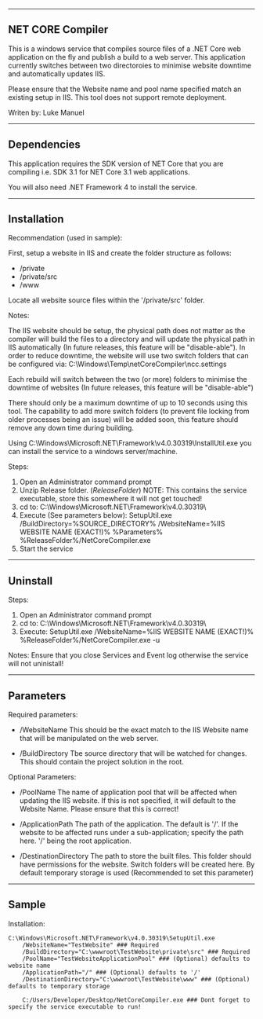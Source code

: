 ------------------
NET CORE Compiler
------------------
This is a windows service that compiles source files of a .NET Core web application on the fly and publish a build to a web server. This application currently switches between two directoroies to minimise website downtime and automatically updates IIS.

Please ensure that the Website name and pool name specified match an existing setup in IIS. This tool does not support remote deployment.

Writen by: Luke Manuel

------------------
Dependencies
------------------
This application requires the SDK version of NET Core that you are compiling i.e. SDK 3.1 for NET Core 3.1 web applications.

You will also need .NET Framework 4 to install the service.

------------------
Installation
------------------

Recommendation (used in sample):

First, setup a website in IIS and create the folder structure as follows:
 - /private
 - /private/src
 - /www

Locate all website source files within the '/private/src' folder.

Notes:

The IIS website should be setup, the physical path does not matter as the compiler will build the files to a directory and will update the physical path in IIS automatically (In future releases, this feature will be "disable-able"). In order to reduce downtime, the website will use two switch folders that can be configured via: C:\Windows\Temp\netCoreCompiler\ncc.settings

Each rebuild will switch between the two (or more) folders to minimise the downtime of websites (In future releases, this feature will be "disable-able")

There should only be a maximum downtime of up to 10 seconds using this tool. The capability to add more switch folders (to prevent file locking from older processes being an issue) will be added soon, this feature should remove any down time during building.

Using C:\Windows\Microsoft.NET\Framework\v4.0.30319\InstallUtil.exe you can install the service to a windows server/machine.

Steps:

1) Open an Administrator command prompt
2) Unzip Release folder. (*ReleaseFolder*) NOTE: This contains the service executable, store this somewhere it will not get touched!
2) cd to: C:\Windows\Microsoft.NET\Framework\v4.0.30319\
3) Execute (See parameters below): SetupUtil.exe /BuildDirectory=%SOURCE_DIRECTORY% /WebsiteName=%IIS WEBSITE NAME (EXACT!)% %Parameters% %ReleaseFolder%/NetCoreCompiler.exe
4) Start the service

------------------
Uninstall
------------------

Steps:

1) Open an Administrator command prompt
2) cd to: C:\Windows\Microsoft.NET\Framework\v4.0.30319\
3) Execute: SetupUtil.exe /WebsiteName=%IIS WEBSITE NAME (EXACT!)% %ReleaseFolder%/NetCoreCompiler.exe -u

Notes: Ensure that you close Services and Event log otherwise the service will not uninistall!

------------------
Parameters
------------------

Required parameters:

 - /WebsiteName
		This should be the exact match to the IIS Website name that will be manipulated on the web server.
		
 - /BuildDirectory
		Tbe source directory that will be watched for changes. This should contain the project solution in the root.
		
Optional Parameters:

 - /PoolName
		The name of application pool that will be affected when updating the IIS website. If this is not specified, it will default to the Website Name. Please ensure that this is correct!

 - /ApplicationPath
		The path of the application. The default is '/'. If the website to be affected runs under a sub-application; specify the path here. '/' being the root application.
		
 - /DestinationDirectory
		The path to store the built files. This folder should have permissions for the website. Switch folders will be created here. By default temporary storage is used (Recommended to set this parameter)
		

------------------
Sample
------------------

Installation:

	C:\Windows\Microsoft.NET\Framework\v4.0.30319\SetupUtil.exe
		/WebsiteName="TestWebsite" ### Required
		/BuildDirectory="C:\wwwroot\TestWebsite\private\src" ### Required
		/PoolName="TestWebsiteApplicationPool" ### (Optional) defaults to website name
		/ApplicationPath="/" ### (Optional) defaults to '/'
		/DestinationDirectory="C:\wwwroot\TestWebsite\www" ### (Optional) defaults to temporary storage
		
		C:/Users/Developer/Desktop/NetCoreCompiler.exe ### Dont forget to specify the service executable to run!
